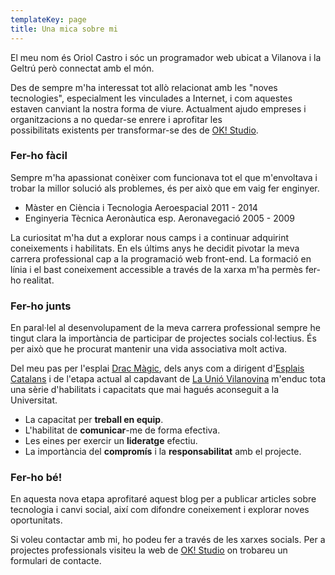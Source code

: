 ```yaml
---
templateKey: page
title: Una mica sobre mi
---
```


El meu nom és Oriol Castro i sóc un programador web ubicat a Vilanova i la Geltrú però connectat amb el món.

Des de sempre m'ha interessat tot allò relacionat amb les "noves tecnologies", especialment les vinculades a Internet, i com aquestes estaven canviant la nostra forma de viure. Actualment ajudo empreses i organitzacions a no quedar-se enrere i aprofitar les possibilitats existents per transformar-se des de [OK! Studio](https://www.okstudio.tech/).

### Fer-ho fàcil

Sempre m'ha apassionat conèixer com funcionava tot el que m'envoltava i trobar la millor solució als problemes, és per això que em vaig fer enginyer.

- Màster en Ciència i Tecnologia Aeroespacial 2011 - 2014
- Enginyeria Tècnica Aeronàutica esp. Aeronavegació 2005 - 2009

La curiositat m'ha dut a explorar nous camps i a continuar adquirint coneixements i habilitats. En els últims anys he decidit pivotar la meva carrera professional cap a la programació web front-end. La formació en línia i el bast coneixement accessible a través de la xarxa m'ha permès fer-ho realitat.

### Fer-ho junts

En paral·lel al desenvolupament de la meva carrera professional sempre he tingut clara la importància de participar de projectes socials col·lectius. És per això que he procurat mantenir una vida associativa molt activa.

Del meu pas per l'esplai [Drac Màgic](http://dracmagic.org/), dels anys com a dirigent d'[Esplais Catalans](http://esplac.cat/) i de l'etapa actual al capdavant de [La Unió Vilanovina](http://www.launiovilanovina.cat/) m'enduc tota una sèrie d'habilitats i capacitats que mai hagués aconseguit a la Universitat.

- La capacitat per **treball en equip**.
- L'habilitat de **comunicar**-me de forma efectiva.
- Les eines per exercir un **lideratge** efectiu.
- La importància del **compromís** i la **responsabilitat** amb el projecte.

### Fer-ho bé!

En aquesta nova etapa aprofitaré aquest blog per a publicar articles sobre tecnologia i canvi social, així com difondre coneixement i explorar noves oportunitats.

Si voleu contactar amb mi, ho podeu fer a través de les xarxes socials. Per a projectes professionals visiteu la web de [OK! Studio](https://www.okstudio.tech/) on trobareu un formulari de contacte.
